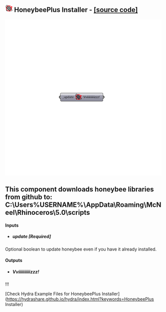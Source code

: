 ## ![](../../images/icons/HoneybeePlus_Installer.png) HoneybeePlus Installer - [[source code]](https://github.com/ladybug-tools/honeybee-grasshopper/tree/master/plugin/grasshopper/src/HoneybeePlus%20Installer.py)

![](../../images/components/HoneybeePlus_Installer.png)

This component downloads honeybee libraries from github to:
 C:\Users\%USERNAME%\AppData\Roaming\McNeel\Rhinoceros\5.0\scripts
 -

#### Inputs
* ##### update [Required]
Optional boolean to update honeybee even if you have it already installed.

#### Outputs
* ##### Vviiiiiiiiiizzz!
!!!


[Check Hydra Example Files for HoneybeePlus Installer](https://hydrashare.github.io/hydra/index.html?keywords=HoneybeePlus Installer)
